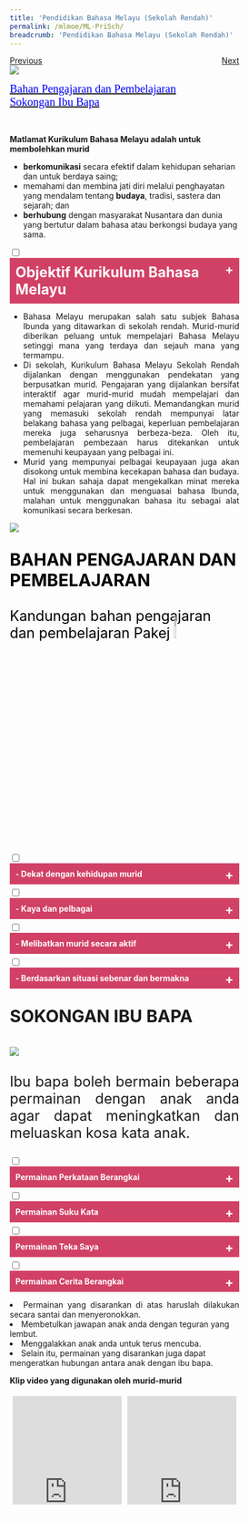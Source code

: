 ```yaml
---
title: 'Pendidikan Bahasa Melayu (Sekolah Rendah)'
permalink: /mlmoe/ML-PriSch/
breadcrumb: 'Pendidikan Bahasa Melayu (Sekolah Rendah)'
---
```

<html>
<body>
<style>
   * {
  box-sizing: border-box;
}

 .tab table {
   display: none;
}
.tab table:target {
  display: block;
}

.content table {
    width: 70%;
    font-family: arial, sans-serif;
     border-collapse: collapse;
}

td, th {
  border: 1px ;
  text-align: center;
  padding: 8px;
  font-size:20px;
}
table.center {
  margin-left:auto; 
  margin-right:auto;
}
.atab label {
    position: relative;
    display: block;
    background: #d14165;
    color: #fff;
    font-weight: 700;
    padding: 10px;
    cursor: pointer;
 }
  .atab label::after {
  content: "+";
  font-size: 22px;
  position: absolute;
  right: 10px;
  top: 7px;
  transition: all 0.4s;
}
 .atab input[type=checkbox]:checked + label::after,
.atab input[type=radio]:checked + label::after {
    content: 'x';
    right: 14px;
    top: 7px;
  //transform:rotate(-225deg);
   /* transform: rotate(90deg); */
}
.tab-content {
  overflow: hidden;
  display: none;
  width:100%; 
}
.atab{
  margin-bottom: 5px;
  width:100%;  
}
iframe{
border : 0;
width:100%;
}
 .column {
  float: left;
  width: 80%;
  padding: 5px;
}
 .row {
    display: flex;
    height: 5%;
}
  a.btn:hover, a.btn:active 
{background: lightgrey;
border-radius: 12px;}

.btn {
padding-top: 10px !important;
padding-right: 23px !important;
padding-bottom: 10px !important;
padding-left: 23px !important;
margin-left:25px;
}
</style>
<!-- Global site tag (gtag.js) - Google Ads: 726049306 -->
<script async src="https://www.googletagmanager.com/gtag/js?id=AW-726049306"></script>
<script>
  window.dataLayer = window.dataLayer || [];
  function gtag(){dataLayer.push(arguments);}
  gtag('js', new Date());

  gtag('config', 'AW-726049306');
</script>
<a href="/gallery/pameran- bahasa- melayu-malay-language-exhibitions-b/moe-curriculum/" class="btn" style="float:left;">Previous</a>
   <a href="/mlmoe/ml-sec/"  class="btn" style="float:right;">Next</a><br/>
<img src="/images/ML-Pri-Header2.jpg">
<p>
 <a href="#C1" style="font-size:20px"><span style="color:blue;font-family:Calibri">Bahan Pengajaran dan Pembelajaran</span></a><br/>
 <a href="#C2" style="font-size:20px"><span style="color:blue;font-family:Calibri">Sokongan Ibu Bapa</span></a>
</p>
<br/>
  <p><strong>Matlamat Kurikulum Bahasa Melayu adalah untuk membolehkan murid </strong></p>
  <ul>
    <li><strong>berkomunikasi</strong> secara efektif dalam kehidupan seharian dan untuk berdaya saing; 
</li>
    <li>memahami dan membina jati diri melalui penghayatan yang mendalam tentang <strong>budaya</strong>, tradisi, sastera dan sejarah; dan
</li>
    <li><strong>berhubung</strong> dengan masyarakat Nusantara dan dunia yang bertutur dalam bahasa atau berkongsi budaya yang sama.
</li>
  </ul>
<div class="atab">
      <input id="tab-1" type="checkbox" name="tab">
   <label for="tab-1" style="font-size:25px;" class="lbML">Objektif Kurikulum Bahasa Melayu</label>
     <div class="tab-content">
       <p style="text-align:justify;">Pada akhir pengajaran dan pembelajaran Bahasa Melayu di sekolah rendah, murid dapat:
       <ol type="i">
           <li style="text-align:justify;margin: 2%;">mendengar dan memahami pengucapan dengan teliti;</li>
           <li style="text-align:justify;margin: 2%;">bertutur dengan petah menggunakan sebutan baku dan intonasi yang betul;</li>
           <li style="text-align:justify;margin: 2%;">membaca pelbagai bahan bercetak dan bahan media elektronik dan memberikan respons yang sesuai;</li>
           <li style="text-align:justify;margin: 2%;">menulis pelbagai jenis teks berdasarkan pelbagai tajuk yang sesuai;</li>
           <li style="text-align:justify;margin: 2%;">berinteraksi secara lisan dengan menggunakan sebutan baku;</li>
           <li style="text-align:justify;margin: 2%;"> berinteraksi secara bertulis mengenai pelbagai tajuk yang sesuai;</li>
           <li style="text-align:justify;margin: 2%;"> berfikir secara kreatif, kritis dan kritikal;</li>
           <li style="text-align:justify;margin: 2%;">mengenali dan memahami budaya dan nilai-nilai murni masyarakat Melayu dan kaum-kaum lain; dan</li>
          <li style="text-align:justify;margin: 2%;">memupuk minat membaca dan menjadikannya amalan ke arah membina budaya belajar sepanjang hayat.</li>
           </ol> 
       </p>
       </div></div>
<ul><p style="text-align:justify;">
<li style="text-align:justify;">Bahasa Melayu merupakan salah satu subjek Bahasa Ibunda yang ditawarkan di sekolah rendah. Murid-murid diberikan peluang untuk mempelajari Bahasa Melayu setinggi mana yang terdaya dan sejauh mana yang termampu. 
</li>
<li style="text-align:justify;">Di sekolah, Kurikulum Bahasa Melayu Sekolah Rendah dijalankan dengan menggunakan pendekatan yang berpusatkan murid.  Pengajaran yang dijalankan bersifat interaktif agar murid-murid mudah mempelajari dan memahami pelajaran yang diikuti. Memandangkan murid yang memasuki sekolah rendah mempunyai latar belakang bahasa yang pelbagai, keperluan pembelajaran mereka juga seharusnya berbeza-beza. Oleh itu, pembelajaran pembezaan harus ditekankan untuk memenuhi keupayaan yang pelbagai ini. 
</li>
<li style="text-align:justify;">Murid yang mempunyai pelbagai keupayaan juga akan disokong untuk membina kecekapan bahasa dan budaya. Hal ini bukan sahaja dapat mengekalkan minat mereka untuk menggunakan dan menguasai bahasa Ibunda, malahan untuk menggunakan bahasa itu sebagai alat komunikasi secara berkesan.
</li>
</p>
</ul>
  <img src="/mlmoe/ML-Pri_Poster01.jpg" class="image">  <br/>
 
 <p id="C1" style="font-size:30px;color:black"><strong>BAHAN 
PENGAJARAN DAN PEMBELAJARAN
</strong></p>
  <p style="font-size:25px;color:black">Kandungan bahan pengajaran dan pembelajaran Pakej <img src="/mlmoe/cakap1.png" style="width:10%;margin-right: 16%;
    margin-top: -4%;">
</p>
  <div class="atab">
      <input id="tab-2" type="checkbox" name="tab">
  <label for="tab-2" class="lbML">- Dekat dengan kehidupan murid </label>
     <div class="tab-content">
       <img src="/mlmoe/ML-Pri_Poster02.jpg">  
       </div></div>
       <div class="atab">
      <input id="tab-3" type="checkbox" name="tab">
   <label for="tab-3" class="lbML">- Kaya dan pelbagai</label>
     <div class="tab-content">
       <img src="/mlmoe/ML-Pri_Poster03.jpg">  
       </div></div>
       <div class="atab">
      <input id="tab-4" type="checkbox" name="tab">
   <label for="tab-4" class="lbML">- Melibatkan murid secara aktif</label>
     <div class="tab-content">
       <img src="/images/ML-meli.png">  
       </div></div>
       <div class="atab">
      <input id="tab-5" type="checkbox" name="tab">
   <label for="tab-5" class="lbML">- Berdasarkan situasi sebenar dan bermakna</label>
     <div class="tab-content">
       <img src="/images/ML-10.png">  
       </div></div>
      <p id="C2" style="font-size:30px;"><strong>SOKONGAN IBU BAPA</strong><br/><br/>
      <img src="/images/ML-PRI_Image4.jpg"> 
      </p>
<p style="font-size:25px;text-align:justify;"> Ibu bapa boleh bermain beberapa permainan dengan anak anda agar dapat meningkatkan dan meluaskan kosa kata anak. </p>
<div class="atab">
      <input id="tab-6" type="checkbox" name="tab">
   <label for="tab-6" class="lbML">Permainan Perkataan Berangkai
 </label>
     <div class="tab-content">
<img src="/mlmoe/ML-Pri_ActivityPoster1.jpg">
   </div></div>   
   <div class="atab">
      <input id="tab-7" type="checkbox" name="tab">
   <label for="tab-7" class="lbML">Permainan Suku Kata 
</label>
     <div class="tab-content">
       <img src="/mlmoe/ML-Pri_ActivityPoster2.jpg">
</div></div>
<div class="atab">
      <input id="tab-8" type="checkbox" name="tab">
   <label for="tab-8" class="lbML">Permainan Teka Saya
 </label>
     <div class="tab-content">
       <img src="/mlmoe/ML-Pri_ActivityPoster3.jpg">
</div></div>

<div class="atab">
      <input id="tab-9" type="checkbox" name="tab">
   <label for="tab-9" class="lbML">Permainan Cerita Berangkai
 </label>
     <div class="tab-content">
       <img src="/mlmoe/ML-Pri_ActivityPoster4.jpg">
</div></div>
<p>
  <li style="text-align:justify;">Permainan yang disarankan di atas haruslah dilakukan secara santai dan menyeronokkan. </li>
  
  <li>Membetulkan jawapan anak anda dengan teguran yang 
   lembut. 

</li>
  
  <li>Menggalakkan anak anda untuk terus mencuba.    </li>

  <li>Selain itu, permainan yang disarankan juga dapat 
   mengeratkan hubungan antara anak dengan ibu bapa.
</li>
</p>

  <p style="font-weight:bold;">Klip video yang digunakan oleh murid-murid</p>
 <center>
 <div class="row">
  <div class="column">
    <iframe width="560" height="315" src="https://www.youtube.com/embed/ebN-nsG1Oc4" frameborder="0" allow="accelerometer; autoplay; encrypted-media; gyroscope; picture-in-picture" allowfullscreen></iframe><br/>
    <p style="font-size:25px;font-weight:bold;text-align:justify;">Nasi Lemak Daun Pisang</p>
  </div>
  <div class="column">
    <iframe width="560" height="315" src="https://www.youtube.com/embed/31OI9oWggjg" frameborder="0" allow="accelerometer; autoplay; encrypted-media; gyroscope; picture-in-picture" allowfullscreen></iframe>
    <p style="font-size:25px;font-weight:bold;text-align:justify;">Kain Sarong</p>
  </div>
  </div></center>
  
<div class="btntop"><a href="#top" style="text-decoration:none;"><span style="color:white"><b>Top</b></span></a></div>
